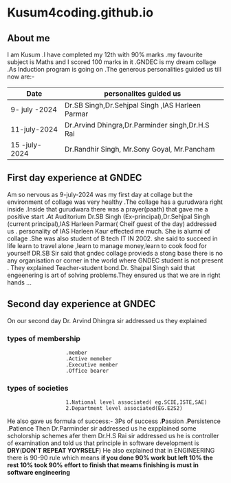 # Kusum4coding.github.io
## About me
I am Kusum .I have completed my 12th with 90% marks .my favourite subject is Maths and I scored 100 marks in it  .GNDEC is my dream  collage .As Induction program is going on .The generous personalities guided us till now are:-

|  Date  | personalites guided us  |
|--------|-------------------------|
| 9- july -2024| Dr.SB Singh,Dr.Sehjpal Singh ,IAS Harleen Parmar|
| 11-july-2024 | Dr.Arvind Dhingra,Dr.Parminder singh,Dr.H.S Rai |
| 15 -july-2024| Dr.Randhir Singh, Mr.Sony Goyal, Mr.Pancham|

## First day experience at GNDEC
Am so nervous as 9-july-2024 was my first day  at collage but the environment of  collage was very healthy .The collage has a gurudwara right inside .Inside that gurudwara there was a prayer(paath) that gave me a positive start .At Auditorium Dr.SB Singh (Ex-principal),Dr.Sehjpal Singh (current principal),IAS Harleen Parmar( Cheif guest of the day) addressed us . personality of IAS Harleen Kaur effected me much. She is alumni of collage .She was also student of B tech IT IN 2002. she said to succeed in life learn to travel alone ,learn to manage money,learn to cook food for yourself  DR.SB Sir said that gndec collage provieds a stong base there is no any organisation or corner in the world where GNDEC student is not present . They explained Teacher-student bond.Dr. Shajpal Singh said that engeenering is art of solving problems.They ensured us that we are in right hands ...

 ## Second day experience at GNDEC
  On our second day Dr. Arvind Dhingra sir addressed us they explained 
  ### types of membership
                       .member
                       .Active memeber
                       .Executive member
                       .Office bearer
 ### types of societies
                       1.National level associated( eg.SCIE,ISTE,SAE)
                       2.Department level associated(EG.E2S2)
He also gave us formula of success:-
                                   3Ps of success
                                   .**P**assion
                                   .**P**ersistence
                                   .**P**atience
Then Dr.Parminder sir addressed us he expplained some scholorship schemes afer them Dr.H.S Rai sir addressed us he is controller of examination and told us that principle in software development is **DRY**(**DON'T REPEAT YOYRSELF**)  He also explained that in ENGINEERING there is 90-90 rule which means  **if you done 90% work but left 10% the rest 10% took 90% effort to finish that meams finishing is must in software engineering**                                    
                      
   
   

